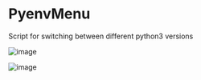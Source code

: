 # PyenvMenu
Script for switching between different python3 versions

![image](https://github.com/PierreGode/PyenvMenu/assets/8579922/150cf70a-72ee-4d35-9a26-e2930489efba)


![image](https://github.com/PierreGode/PyenvMenu/assets/8579922/f692acd8-0116-4972-b7bf-968a8bfb923c)
